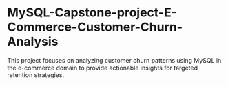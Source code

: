 # MySQL-Capstone-project-E-Commerce-Customer-Churn-Analysis
This project focuses on analyzing customer churn patterns using MySQL in the e-commerce domain to provide actionable insights for targeted retention strategies.
